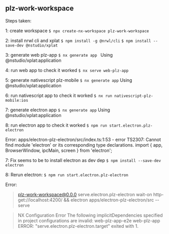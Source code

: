 ## plz-work-workspace

Steps taken:

1: create workspace
```$ npx create-nx-workspace plz-work-workspace```

2: install nrwl cli and xplat
```$ npm install -g @nrwl/cli```
```$ npm install --save-dev @nstudio/xplat```

3: generate web plz-app 
```$ nx generate app ```
Using @nstudio/xplat:application

4: run web app to check it worked
```$ nx serve web-plz-app```

5: generate nativescript plz-mobile
```$ nx generate app```
Using @nstudio/xplat:application

6: run nativescript app to check it worked
```$ nx run nativescript-plz-mobile:ios```

7: generate electron app
```$ nx generate app```
Using @nstudio/xplat:application

8: run electron app to check it worked
```$ npm run start.electron.plz-electron```

Error:
apps/electron-plz-electron/src/index.ts:1:53 - error TS2307: Cannot find module 'electron' or its corresponding type declarations.
import { app, BrowserWindow, ipcMain, screen } from 'electron';

7: Fix seems to be to install electron as dev dep
```$ npm install --save-dev electron```

8: Rerun electron:
```$ npm run start.electron.plz-electron```

Error:
> plz-work-workspace@0.0.0 serve.electron.plz-electron
> wait-on http-get://localhost:4200/ && electron apps/electron-plz-electron/src --serve

 >  NX   Configuration Error
   The following implicitDependencies specified in project configurations are invalid:
     web-plz-app-e2e
       web-plz-app
ERROR: "serve.electron.plz-electron.target" exited with 1.


